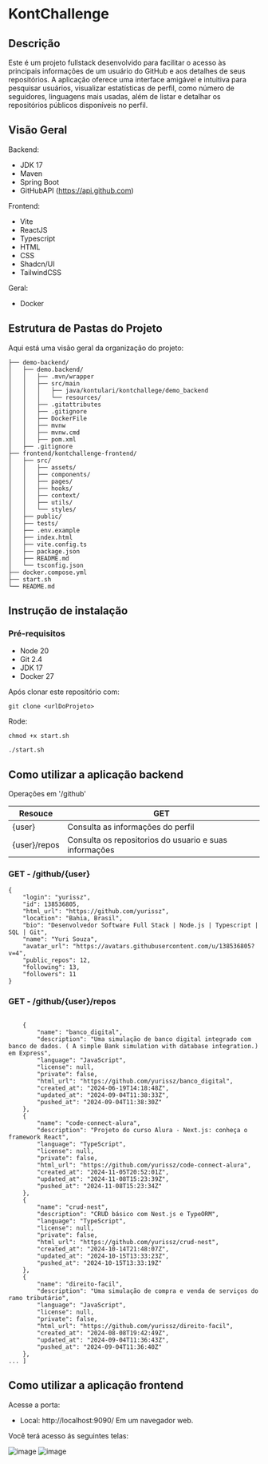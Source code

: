 # KontChallenge

## Descrição
Este é um projeto fullstack desenvolvido para facilitar o acesso às principais informações de um usuário do GitHub e aos detalhes de seus repositórios. A aplicação oferece uma interface amigável e intuitiva para pesquisar usuários, visualizar estatísticas de perfil, como número de seguidores, linguagens mais usadas, além de listar e detalhar os repositórios públicos disponíveis no perfil.

## Visão Geral
Backend:
  - JDK 17
  - Maven
  - Spring Boot
  - GitHubAPI (https://api.github.com)
  
Frontend:
  - Vite
  - ReactJS
  - Typescript
  - HTML
  - CSS
  - Shadcn/UI
  - TailwindCSS

Geral:
  - Docker

## Estrutura de Pastas do Projeto
Aqui está uma visão geral da organização do projeto:

```plaintext
├── demo-backend/
│   ├── demo.backend/
│   │   ├── .mvn/wrapper
│   │   ├── src/main
│   │   │   ├── java/kontulari/kontchallege/demo_backend
│   │   │   └── resources/
│   │   ├── .gitattributes
│   │   ├── .gitignore
│   │   ├── DockerFile
│   │   ├── mvnw
│   │   ├── mvnw.cmd
│   │   ├── pom.xml
│   ├── .gitignore
├── frontend/kontchallenge-frontend/
│   ├── src/
│   │   ├── assets/
│   │   ├── components/
│   │   ├── pages/
│   │   ├── hooks/
│   │   ├── context/
│   │   ├── utils/
│   │   └── styles/
│   ├── public/
│   ├── tests/
│   ├── .env.example
│   ├── index.html
│   ├── vite.config.ts
│   ├── package.json
│   ├── README.md
│   └── tsconfig.json
├── docker.compose.yml
├── start.sh
└── README.md
```


## Instrução de instalação

### Pré-requisitos
- Node 20
- Git 2.4
- JDK 17
- Docker 27

Após clonar este repositório com:

```
git clone <urlDoProjeto>
```
Rode:
```
chmod +x start.sh

./start.sh
```

## Como utilizar a aplicação backend
Operações em '/github'
<table>
  <thread>
    <th>Resouce</th>
    <th>GET</th>
  </thread>
  <tbody>
    <tr>
      <td>{user}</td>
      <td>Consulta as informações do perfil</td>
    </tr>
    <tr>
      <td>{user}/repos</td>
      <td>Consulta os repositorios do usuario e suas informações</td>
    </tr>
  </tbody>
</table>

### GET - /github/{user}
```
{
	"login": "yurissz",
	"id": 138536805,
	"html_url": "https://github.com/yurissz",
	"location": "Bahia, Brasil",
	"bio": "Desenvolvedor Software Full Stack | Node.js | Typescript | SQL | Git",
	"name": "Yuri Souza",
	"avatar_url": "https://avatars.githubusercontent.com/u/138536805?v=4",
	"public_repos": 12,
	"following": 13,
	"followers": 11
}
```
### GET - /github/{user}/repos
```

	{
		"name": "banco_digital",
		"description": "Uma simulação de banco digital integrado com banco de dados. ( A simple Bank simulation with database integration.) em Express",
		"language": "JavaScript",
		"license": null,
		"private": false,
		"html_url": "https://github.com/yurissz/banco_digital",
		"created_at": "2024-06-19T14:18:48Z",
		"updated_at": "2024-09-04T11:38:33Z",
		"pushed_at": "2024-09-04T11:38:30Z"
	},
	{
		"name": "code-connect-alura",
		"description": "Projeto do curso Alura - Next.js: conheça o framework React",
		"language": "TypeScript",
		"license": null,
		"private": false,
		"html_url": "https://github.com/yurissz/code-connect-alura",
		"created_at": "2024-11-05T20:52:01Z",
		"updated_at": "2024-11-08T15:23:39Z",
		"pushed_at": "2024-11-08T15:23:34Z"
	},
	{
		"name": "crud-nest",
		"description": "CRUD básico com Nest.js e TypeORM",
		"language": "TypeScript",
		"license": null,
		"private": false,
		"html_url": "https://github.com/yurissz/crud-nest",
		"created_at": "2024-10-14T21:48:07Z",
		"updated_at": "2024-10-15T13:33:23Z",
		"pushed_at": "2024-10-15T13:33:19Z"
	},
	{
		"name": "direito-facil",
		"description": "Uma simulação de compra e venda de serviços do ramo tributário",
		"language": "JavaScript",
		"license": null,
		"private": false,
		"html_url": "https://github.com/yurissz/direito-facil",
		"created_at": "2024-08-08T19:42:49Z",
		"updated_at": "2024-09-04T11:36:43Z",
		"pushed_at": "2024-09-04T11:36:40Z"
	},
... ]
```

## Como utilizar a aplicação frontend
Acesse a porta:
 -  Local:   http://localhost:9090/
Em um navegador web.

Você terá acesso ás seguintes telas:

![image](https://github.com/user-attachments/assets/dc27a3e9-4547-408e-9e8d-e9556f87c868)
![image](https://github.com/user-attachments/assets/02a18c84-b8de-4dbf-814d-a375d76d5d92)





